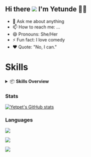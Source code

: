 ## Hi there ![](https://user-images.githubusercontent.com/18350557/176309783-0785949b-9127-417c-8b55-ab5a4333674e.gif) I'm Yetunde 👩‍💻
<!--## Hi there 👋 I'm Yetunde 👩‍💻--->

- 💬 Ask me about anything
- 📫 How to reach me: ...
- 😄 Pronouns: She/Her
- ⚡ Fun fact: I love comedy
- ❤️ Quote: "No, I can."

# Skills

<details>
  <summary>📦 <b>Skills Overview</b> </summary>&nbsp;&nbsp;

| Category          | Technologies                                         |
|-------------------|------------------------------------------------------|
| Languages         | SQL, Adobe ColdFusion, HTML/CSS, JavaScript, Python (Basic) |
| Databases         | Microsoft SQL Server, Oracle, MySQL, PostgreSQL, BigQuery |
| Infrastructure    | Microsoft Azure, GCP (Google Cloud Platform)          |
| BI Tools          | Microsoft Power BI, SSRS, Microsoft Office Suites    |
| Developer Tools   | SSIS                                                 |

</details>

<!---### Languages
- SQL / Adobe ColdFusion / Web development (HTML/CSS, JavaScript) / Python Language - Basic knowledge
### Databases
- Microsoft SQL Server / Oracle / MySQL / PostgreSQL / BigQuery
### Infrastructure
- Microsoft Azure / GCP - Google Cloud Platform
### BI Tools
- Microsoft Power BI / SSRS / Microsoft Office Suites
### Data Infrastructure Framework/Developer Tools
- SSIS
-->

### <b>Stats </b>

[![Yetpet's GitHub stats](https://github-readme-stats.vercel.app/api?username=yetpet&show_icons=true&count_private=true&theme=radical)](https://github.com/yetpet/github-readme-stats)

### <b> Languages </b>
[![](https://github-readme-stats.vercel.app/api/top-langs/?username=yetpet&theme=dark&hide_border=false&include_all_commits=true&count_private=true&layout=compact)](https://github.com/yetpet/github-readme-stats)

[![](https://quotes-github-readme.vercel.app/api?type=horizontal&theme=dark&border=true&quote=Data%20is%20a%20precious%20thing%20and%20will%20last%20longer%20than%20the%20systems%20themselves.&author=Tim%20Berners-Lee
)](https://github.com/yetpet/github-readme-quotes)

[![](https://quotes-github-readme.vercel.app/api?type=horizontal&theme=dark&border=true)](https://github.com/yetpet/github-readme-quotes)

<!--
**Yetpet/yetpet** is a ✨ _special_ ✨ repository because its `README.md` (this file) appears on your GitHub profile.

Here are some ideas to get you started:

- 🔭 I’m currently working on ...
- 🌱 I’m currently learning ...
- 👯 I’m looking to collaborate on ...
- 🤔 I’m looking for help with ...
- 💬 Ask me about ...
- 📫 How to reach me: ...
- 😄 Pronouns: ...
- ⚡ Fun fact: ...
-->

